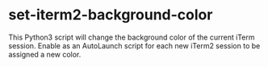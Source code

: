 set-iterm2-background-color
===========================

This Python3 script will change the background color of the current iTerm session. Enable as an AutoLaunch script for each new iTerm2 session to be assigned a new color.
